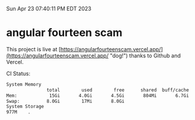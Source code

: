 Sun Apr 23 07:40:11 PM EDT 2023

# angular fourteen scam


This project is live at [https://angularfourteenscam.vercel.app/](https://angularfourteenscam.vercel.app/ "dog!") thanks to Github and Vercel.

CI Status: 

```bash
System Memory
               total        used        free      shared  buff/cache   available
Mem:            15Gi       4.0Gi       4.5Gi       804Mi       6.7Gi        10Gi
Swap:          8.0Gi        17Mi       8.0Gi
System Storage
977M	.
```

